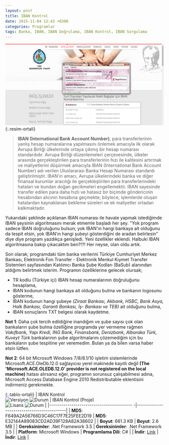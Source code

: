 ```yaml
---
layout: post
title: IBAN Kontrol
date: 2015-11-04 12:43 +0300
categories: Programlar
tags: Banka, IBAN, IBAN Doğrulama, IBAN Kontrol, IBAN Sorgulama
---
```

![iban-kontrol](/images/programlar/iban-kontrol.png){:.resim-ortali}

> **IBAN (International Bank Account Number)**, para transferlerinin yanlış hesap numaralarına yapılmasını önlemek amacıyla ilk olarak Avrupa Birliği ülkelerinde ortaya çıkmış bir hesap numarası standardıdır. Avrupa Birliği düzenlemeleri çerçevesinde, ülkeler arasında gerçekleştirilen para transferlerinin hızı ile kalitesini artırmak ve maliyetlerini düşürmek amacıyla IBAN (International Bank Account Number) adı verilen Uluslararası Banka Hesap Numarası standardı geliştirilmiştir. IBAN’ın amacı, Avrupa ülkelerindeki banka ve diğer finansal kurumlar aracılığı ile gerçekleştirilen para transferlerindeki hataları ve bundan doğan gecikmeleri engellemektir. IBAN sayesinde transfer edilen para daha hızlı ve hatasız bir biçimde göndericinin hesabından alıcının hesabına geçmekte; böylece, işlemlerde oluşan hatalardan kaynaklanan bekleme süreleri ve ek maliyetler ortadan kalkmaktadır.

Yukarıdaki şeklinde açıklanan IBAN numarası ile havale yapmak istediğimde IBAN şeysinin algoritmasını merak etmemle başladı her şey. "Yok program sadece IBAN doğruluğunu bulsun; yok IBAN'ın hangi bankaya ait olduğunu da tespit etsin, yok IBAN’ın hangi şubeyi gösterdiğini de aradan belirlesin" diye diye program yazdıkça genişledi. Yeni özellikler eklendi. Halbuki IBAN algoritmasına bakıp çıkacaktım ben?!?! Her neyse, olan oldu artık.

Son olarak; programdaki tüm banka verilerini Türkiye Cumhuriyet Merkez Bankası, Elektronik Fon Transfer - Elektronik Menkul Kıymet Transfer Sistemleri sayfasından Katılımcı Banka Şube Kodları (BaSub) alanından aldığımı belirtmek isterim. Programın özelliklerine gelecek olursak;

- TR kodlu (Türkiye içi) IBAN hesap numaralarının doğruluğunu hesaplama,
- IBAN kodunun hangi bankaya ait olduğunu bulma ve bankanın logosunu gösterme,
- IBAN kodunun hangi şubeye *(Ziraat Bankası, Akbank, HSBC, Bank Asya, Halk Bankası, Garanti Bankası, İş- Bankası ve TEB)* ait olduğunu bulma,
- IBAN sonuçlarını TXT belgesi olarak kaydetme.

**Not 1**: Daha çok tercih edildiğine inandığım ve şube sayısı çok olan bankaların şube bulma özelliğine programda yer vermeme rağmen *Vakıfbank, Yapı Kredi, ING Bank, Finansbank, Denizbank, Albaraka Türk, Kuveyt Türk* bankalarının şube algoritmalarını çözemediğim için bu bankaların şube tespitine yer veremedim. Bulan ya da bilen varsa haber etsin lütfen.

**Not 2**: 64 bit Microsoft Windows 7/8/8.1/10 işletim sistemlerinde Microsoft.ACE.OleDb.12.0 sağlayıcısı yerel makinede kayıtlı değil **(The 'Microsoft.ACE.OLEDB.12.0' provider is not registered on the local machine)** hatası alırsanız eğer, programın sorunsuz çalışabilmesi adına, Microsoft Access Database Engine 2010 Redistributable eklentisini indirmeniz gerekmekte.

{:.tablo-ortali}
| IBAN Kontrol<br>![Versiyon](https://img.shields.io/badge/Versiyon-1.00-blueviolet.svg?style=flat) ![Durum](https://img.shields.io/badge/Durum-Çalışıyor-success.svg?style=flat) | IBAN Kontrol (Proje)<br>![Lisans](https://img.shields.io/badge/Lisans-MIT-blue.svg?style=flat) ![Durum](https://img.shields.io/badge/Proje-Kodlar_Gözden_Gecirilecek-red.svg?style=flat) |
|----------------------------------------- -|-------------------------------------------|
| **MD5**: F649A2A56766D3C46C17F7E25FEE2D19 | **MD5**: E32144A89083CD2AD39F128A82A38602 | 
| **Boyut**: 661.3 KB                       | **Boyut**: 2.6 MB                         |
| **Gereksinimler**: .Net Framework 3.5     | **Gereksinimler**: .Net Framework 3.5     |
| **Platform**: Microsoft Windows           | **Programlama Dili**: C#                  |
| **İndir**: [Link](http://www.umutd.com/programlar/iban-kontrol.zip)         | **İndir**: [Link](http://www.umutd.com/programlar/iban-kontrol-proje.zip)                      |